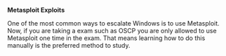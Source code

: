 <strong>Metasploit Exploits</strong>

One of the most common ways to escalate Windows is to use Metasploit. Now, if you are taking a exam such as OSCP you are only allowed to use Metasploit one time in the exam. That means learning how to do this manually is the preferred method to study.



